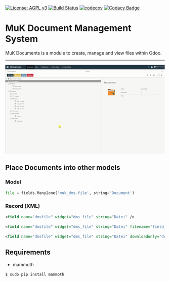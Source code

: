 [![License: AGPL v3](https://img.shields.io/badge/License-AGPL%20v3-blue.svg)](https://www.gnu.org/licenses/agpl-3.0)
[![Build Status](https://travis-ci.org/muk-it/muk_dms.svg?branch=11.0)](https://travis-ci.org/muk-it/muk_dms)
[![codecov](https://codecov.io/gh/muk-it/muk_dms/branch/11.0/graph/badge.svg)](https://codecov.io/gh/muk-it/muk_dms)
[![Codacy Badge](https://api.codacy.com/project/badge/Grade/0c64c4c207b8466b9ed57aa7d0631cb6)](https://www.codacy.com/app/keshrath/pdfconv?utm_source=github.com&amp;utm_medium=referral&amp;utm_content=keshrath/pdfconv&amp;utm_campaign=Badge_Grade)

# MuK Document Management System

MuK Documents is a module to create, manage and view files within Odoo.

---

<img align="center" src="https://github.com/muk-it/muk_dms/blob/9.0/muk_dms/static/description/demo.gif"/>

## Place Documents into other models

### Model

```python
file = fields.Many2one('muk_dms.file', string='Document')
```

### Record (XML)

```xml
<field name="dmsfile" widget="dms_file" string="Datei" />
```

```xml
<field name="dmsfile" widget="dms_file" string="Datei" filename="field_filename" directory="ref_directory_id" />
```

```xml
<field name="dmsfile" widget="dms_file" string="Datei" downloadonly="downloadonly" />
```

## Requirements

* mammoth

```bash
$ sudo pip install mammoth
```
